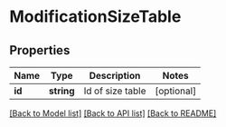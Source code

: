 # ModificationSizeTable

## Properties
Name | Type | Description | Notes
------------ | ------------- | ------------- | -------------
**id** | **string** | Id of size table | [optional] 

[[Back to Model list]](../README.md#documentation-for-models) [[Back to API list]](../README.md#documentation-for-api-endpoints) [[Back to README]](../README.md)


